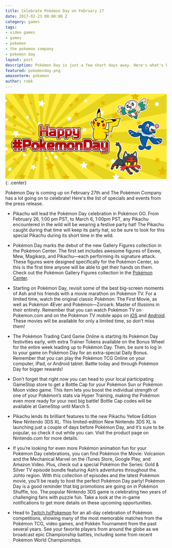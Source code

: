 ```yaml
---
title: Celebrate Pokémon Day on February 27
date: 2017-02-23 00:00:00 Z
category: games
tags:
- video games
- games
- pokemon
- the pokemon company
- pokemon day
layout: post
description: Pokémon Day is just a few short days away. Here's what's happening.
featured: pokemonday.png
amazonterm: pokemon
author: robk
---
```


![Pokémon Day](/images/pokemon/pokemonday.jpg){: .center}

Pokémon Day is coming up on February 27th and The Pokémon Company has a lot going on to celebrate! Here's the list of specials and events from the press release.

* Pikachu will lead the Pokémon Day celebration in Pokémon GO. From February 26, 1:00 pm PST, to March 6, 1:00pm PST, any Pikachu encountered in the wild will be wearing a festive party hat! The Pikachu caught during that time will keep its party hat, so be sure to look for this special Pikachu during its short time in the wild.

* Pokémon Day marks the debut of the new Gallery Figures collection in the Pokémon Center. The first set includes awesome figures of Eevee, Mew, Magikarp, and Pikachu—each performing its signature attack. These figures were designed specifically for the Pokémon Center, so this is the first time anyone will be able to get their hands on them. Check out the Pokémon Gallery Figures collection in the [Pokémon Center](https://www.pokemoncenter.com/).

* Starting on Pokémon Day, revisit some of the best big-screen moments of Ash and his friends with a movie marathon on Pokémon TV. For a limited time, watch the original classic Pokémon: The First Movie, as well as Pokémon 4Ever and Pokémon—Zoroark: Master of Illusions in their entirety. Remember that you can watch Pokémon TV on Pokemon.com and on the Pokémon TV mobile apps on [iOS](https://itunes.apple.com/us/app/pokemon-tv/id594261405?mt=8) and [Android](https://play.google.com/store/apps/details?id=com.pokemontv&hl=en). These movies will be available for only a limited time, so don’t miss them!

* The Pokémon Trading Card Game Online is starting its Pokémon Day festivities early, with extra Trainer Tokens available on the Bonus Wheel for the entire week leading up to Pokémon Day. Then, be sure to log in to your game on Pokémon Day for an extra-special Daily Bonus. Remember that you can play the Pokémon TCG Online on your computer, iPad, or Android tablet. Battle today and through Pokémon Day for bigger rewards!

* Don’t forget that right now you can head to your local participating GameStop store to get a Bottle Cap for your Pokémon Sun or Pokémon Moon video game. This item lets you boost the individual strength of one of your Pokémon’s stats via Hyper Training, making the Pokémon even more ready for your next big battle! Bottle Cap codes will be available at GameStop until March 5.

* Pikachu lends its brilliant features to the new Pikachu Yellow Edition New Nintendo 3DS XL. This limited-edition New Nintendo 3DS XL is launching just a couple of days before Pokémon Day, and it’s sure to be popular, so check it out while you can. Visit the product page on Nintendo.com for more details.

* If you’re looking for even more Pokémon animation fun for your Pokémon Day celebrations, you can find Pokémon the Movie: Volcanion and the Mechanical Marvel on the iTunes Store, Google Play, and Amazon Video. Plus, check out a special Pokémon the Series: Gold & Silver TV episode bundle featuring Ash’s adventures throughout the Johto region. With this collection of episodes and the latest Pokémon movie, you’ll be ready to host the perfect Pokémon Day party!
Pokémon Day is a good reminder that big promotions are going on in Pokémon Shuffle, too. The popular Nintendo 3DS game is celebrating two years of challenging fans with puzzle fun. Take a look at the in-game notifications to get more details on these upcoming opportunities.

* Head to [Twitch.tv/Pokemon](http://twitch.tv/pokemon) for an all-day celebration of Pokémon competitions, showing many of the most memorable matches from the Pokémon TCG, video games, and Pokkén Tournament from the past several years. See your favorite players from around the globe as we broadcast epic Championship battles, including some from recent Pokémon World Championships.

